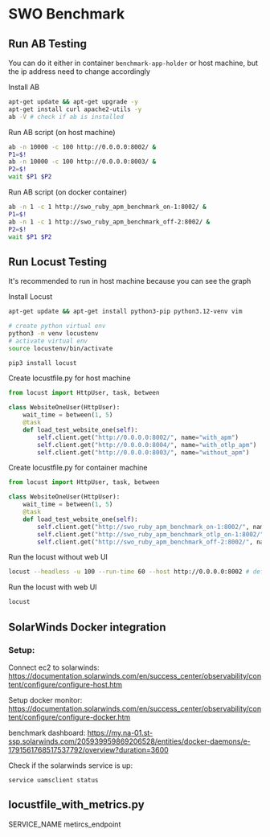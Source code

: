 # SWO Benchmark

## Run AB Testing

You can do it either in container `benchmark-app-holder` or host machine, but the ip address need to change accordingly

Install AB
```bash
apt-get update && apt-get upgrade -y
apt-get install curl apache2-utils -y
ab -V # check if ab is installed
```

Run AB script (on host machine)
```sh
ab -n 10000 -c 100 http://0.0.0.0:8002/ &
P1=$!
ab -n 10000 -c 100 http://0.0.0.0:8003/ &
P2=$!
wait $P1 $P2
```

Run AB script (on docker container)
```sh
ab -n 1 -c 1 http://swo_ruby_apm_benchmark_on-1:8002/ &
P1=$!
ab -n 1 -c 1 http://swo_ruby_apm_benchmark_off-2:8002/ &
P2=$!
wait $P1 $P2
```

## Run Locust Testing

It's recommended to run in host machine because you can see the graph

Install Locust
```sh
apt-get update && apt-get install python3-pip python3.12-venv vim

# create python virtual env
python3 -m venv locustenv
# activate virtual env
source locustenv/bin/activate

pip3 install locust
```

Create locustfile.py for host machine
```python
from locust import HttpUser, task, between

class WebsiteOneUser(HttpUser):
    wait_time = between(1, 5)
    @task
    def load_test_website_one(self):
        self.client.get("http://0.0.0.0:8002/", name="with_apm")
        self.client.get("http://0.0.0.0:8004/", name="with_otlp_apm")
        self.client.get("http://0.0.0.0:8003/", name="without_apm")
```

Create locustfile.py for container machine
```python
from locust import HttpUser, task, between

class WebsiteOneUser(HttpUser):
    wait_time = between(1, 5)
    @task
    def load_test_website_one(self):
        self.client.get("http://swo_ruby_apm_benchmark_on-1:8002/", name="with_apm")
        self.client.get("http://swo_ruby_apm_benchmark_otlp_on-1:8002/", name="with_otlp_apm")
        self.client.get("http://swo_ruby_apm_benchmark_off-2:8002/", name="without_apm")
```

Run the locust without web UI
```sh
locust --headless -u 100 --run-time 60 --host http://0.0.0.0:8002 # default unit is seconds
```

Run the locust with web UI
```sh
locust
```

## SolarWinds Docker integration

### Setup:
Connect ec2 to solarwinds: https://documentation.solarwinds.com/en/success_center/observability/content/configure/configure-host.htm

Setup docker monitor: https://documentation.solarwinds.com/en/success_center/observability/content/configure/configure-docker.htm

benchmark dashboard: https://my.na-01.st-ssp.solarwinds.com/205939959869206528/entities/docker-daemons/e-1791561768517537792/overview?duration=3600

Check if the solarwinds service is up:
```
service uamsclient status
```


## locustfile_with_metrics.py

SERVICE_NAME
metircs_endpoint
